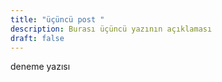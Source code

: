 ```yaml
---
title: "üçüncü post "
description: Burası üçüncü yazının açıklaması
draft: false
---
```

deneme yazısı
